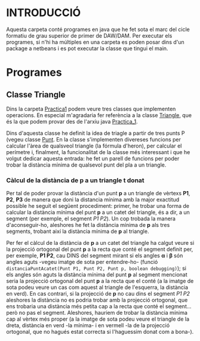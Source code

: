 # INTRODUCCIÓ

Aquesta carpeta conté programes en java que he fet sota el marc del cicle formatiu de grau superior de primer de DAW/DAM. Per executar els programes, si n'hi ha múltiples en una carpeta es poden posar dins d'un package a netbeans i es pot executar la classe que tingui el main.

# Programes

## Classe Triangle

Dins la carpeta [Practica1](../practica1/) podem veure tres classes que implementen operacions. En especial m'agradaria fer referència a la classe [Triangle](../practica1/Triangle.java), que és la que podem provar des de l'arxiu java [Practica_1](../practica1/Practica_1.java).

Dins d'aquesta classe he definit la idea de triagle a partir de tres punts P (vegeu classe [Punt](../practica1/Punt.java). En la classe s'implementen divereses funcions per calcular l'àrea de qualsveol triangle (la fórmula d'heron), per calcular el perímetre i, finalment, la funcionalitat de la classe més interessant i que he volgut dedicar aquesta entrada: he fet un parell de funcions per poder trobar la distància mínima de qualsevol punt del pla a un triangle.

### Càlcul de la distància de p a un triangle t donat

Per tal de poder provar la distància d'un punt **p** a un triangle de vèrtexs **P1**, **P2**, **P3** de manera que doni la distancia mínima amb la major exactitud possible he seguit el següent procediment: primer, he trobar una forma de calcular la distància mínima del punt **p** a un catet del triangle, és a dir, a un segment (per exemple, el segment *P1 P2*). Un cop trobada la manera d'aconseguir-ho, aleshores he fet la distància mínima de **p** als tres segments, trobant així la distància mínima de **p** al triangle.

Per fer el càlcul de la distància de **p** a un catet del triangle ha calgut veure si la projecció ortogonal del punt **p** a la recta que conté el segment definit per, per exemple, **P1 P2**, cau DINS del segment mirant si els angles **α** i **β** són angles aguts -vegeu imatge de sota per entendre-ho- (funció `distanciaPuntAcatet(Punt P1, Punt P2, Punt p, boolean debugging)`); si els angles són aguts la distància mínima del punt **p** al segment mencionat seria la projecció ortogonal del punt **p** a la recta que el conté (a la imatge de sota podeu veure un cas com aquest al triangle de l'esquerra, la distància en verd). En cas contrari, si la projecció de **p** no cau dins el segment *P1 P2* aleshores la distància no es podria trobar amb la projecció ortogonal, que ens trobaria una distància més petita cap a la recta que conté el segment... però no pas el segment. Aleshores, hauriem de trobar la distància mínima cap al vèrtex més proper (a la imatge de sota podeu veure el triangle de la dreta, distància en verd -la mínima- i en vermell -la de la projecció ortogonal, que no hagués estat correcta si l'haguessim donat com a bona-).


